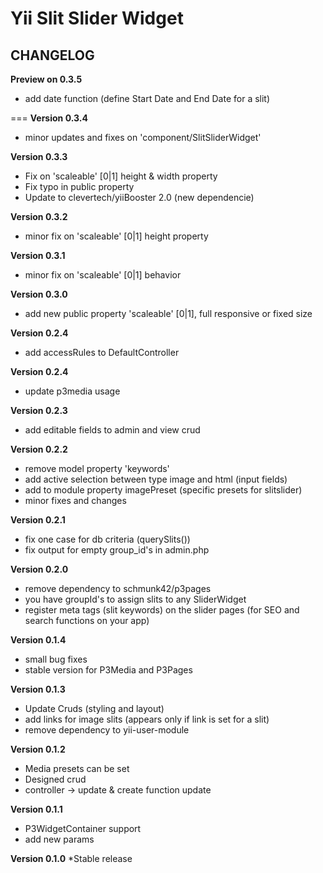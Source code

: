 Yii Slit Slider Widget
=============
## CHANGELOG

**Preview on 0.3.5**
* add date function (define Start Date and End Date for a slit)

===
**Version 0.3.4**
* minor updates and fixes on 'component/SlitSliderWidget'

**Version 0.3.3**
* Fix on 'scaleable' [0|1] height & width property
* Fix typo in public property
* Update to clevertech/yiiBooster 2.0 (new dependencie) 

**Version 0.3.2**
* minor fix on 'scaleable' [0|1] height property

**Version 0.3.1**
* minor fix on 'scaleable' [0|1] behavior

**Version 0.3.0**
* add new public property 'scaleable' [0|1], full responsive or fixed size

**Version 0.2.4**
* add accessRules to DefaultController

**Version 0.2.4**
* update p3media usage

**Version 0.2.3**
* add editable fields to admin and view crud

**Version 0.2.2**
* remove model property 'keywords'
* add active selection between type image and html (input fields)
* add to module property imagePreset (specific presets for slitslider)
* minor fixes and changes

**Version 0.2.1**
* fix one case for db criteria (querySlits())
* fix output for empty group_id's in admin.php

**Version 0.2.0**
* remove dependency to schmunk42/p3pages
* you have groupId's to assign slits to any SliderWidget
* register meta tags (slit keywords) on the slider pages 
(for SEO and search functions on your app) 

**Version 0.1.4**
* small bug fixes
* stable version for P3Media and P3Pages

**Version 0.1.3**
* Update Cruds (styling and layout)
* add links for image slits (appears only if link is set for a slit)
* remove dependency to yii-user-module

**Version 0.1.2**
* Media presets can be set
* Designed crud
* controller -> update & create function update

**Version 0.1.1**
* P3WidgetContainer support
* add new params

**Version 0.1.0**
*Stable release
